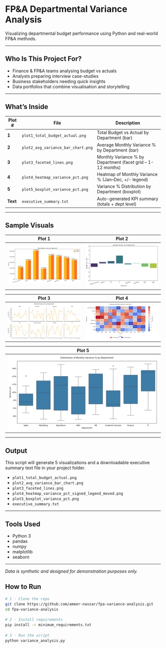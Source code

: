 # FP&A Departmental Variance Analysis

Visualizing departmental budget performance using Python and real-world FP&A methods.

---

## Who Is This Project For?

* Finance & FP&A teams analysing budget vs actuals  
* Analysts preparing interview case-studies  
* Business stakeholders needing quick insights  
* Data portfolios that combine visualisation and storytelling  

---

## What’s Inside

| Plot # | File | Description |
|--------|------|-------------|
| **1** | `plot1_total_budget_actual.png` | Total Budget vs Actual by Department (bar) |
| **2** | `plot2_avg_variance_bar_chart.png` | Average Monthly Variance % by Department (bar) |
| **3** | `plot3_faceted_lines.png` | Monthly Variance % by Department (facet grid – 1-12 months) |
| **4** | `plot4_heatmap_variance_pct.png` | Heatmap of Monthly Variance % (Jan–Dec, +/- legend) |
| **5** | `plot5_boxplot_variance_pct.png` | Variance % Distribution by Department (boxplot) |
| **Text** | `executive_summary.txt` | Auto-generated KPI summary (totals + dept level) |

---

## Sample Visuals

| Plot 1 | Plot 2 |
|--------|--------|
| ![Plot 1](plot1_total_budget_actual.png) | ![Plot 2](plot2_avg_variance_bar_chart.png) |

| Plot 3 | Plot 4 |
|--------|--------|
| ![Plot 3](plot3_faceted_lines.png) | ![Plot 4](plot4_heatmap_variance_pct.png) |

| Plot 5 |
|--------|
| ![Plot 5](plot5_boxplot_variance_pct.png) |

---

## Output

This script will generate 5 visualizations and a downloadable executive summary text file in your project folder.

- `plot1_total_budget_actual.png`
- `plot2_avg_variance_bar_chart.png`
- `plot3_faceted_lines.png`
- `plot4_heatmap_variance_pct_signed_legend_moved.png`
- `plot5_boxplot_variance_pct.png`
- `executive_summary.txt`

---

## Tools Used

- Python 3
- pandas
- numpy
- matplotlib
- seaborn

---

_Data is synthetic and designed for demonstration purposes only._

## How to Run

```bash
# 1 · Clone the repo
git clone https://github.com/ameer-nassar/fpa-variance-analysis.git
cd fpa-variance-analysis

# 2 · Install requirements
pip install -r minimum_requirements.txt

# 3 · Run the script
python variance_analysis.py
```
